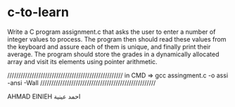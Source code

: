 # c-to-learn



Write a C program assignment.c that asks the user to enter a number of integer values to process. The program then should read these values from the keyboard and assure each of them is unique, and finally print their average. The program should store the grades in a dynamically allocated array and visit its elements using pointer arithmetic.

////////////////////////////////////////////////////
in CMD =>  gcc assingment.c -o assi -ansi -Wall
////////////////////////////////////////////////////

AHMAD EINIEH
احمد عينية
